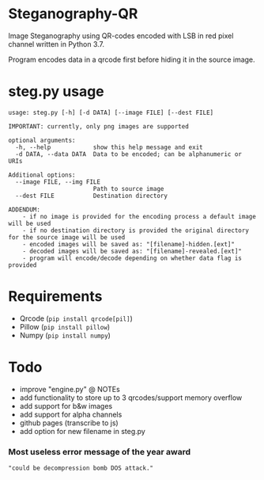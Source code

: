 # Steganography-QR
Image Steganography using QR-codes encoded with LSB in red pixel channel written in Python 3.7.

Program encodes data in a qrcode first before hiding it in the source image.

# steg.py usage
```
usage: steg.py [-h] [-d DATA] [--image FILE] [--dest FILE]

IMPORTANT: currently, only png images are supported

optional arguments:
  -h, --help            show this help message and exit
  -d DATA, --data DATA  Data to be encoded; can be alphanumeric or URIs

Additional options:
  --image FILE, --img FILE
                        Path to source image
  --dest FILE           Destination directory

ADDENDUM:
    - if no image is provided for the encoding process a default image will be used
    - if no destination directory is provided the original directory for the source image will be used
    - encoded images will be saved as: "[filename]-hidden.[ext]"
    - decoded images will be saved as: "[filename]-revealed.[ext]"
    - program will encode/decode depending on whether data flag is provided
```

# Requirements
- Qrcode (`pip install qrcode[pil]`)
- Pillow (`pip install pillow`)
- Numpy (`pip install numpy`)

# Todo
- improve "engine.py" @ NOTEs
- add functionality to store up to 3 qrcodes/support memory overflow 
- add support for b&w images
- add support for alpha channels
- github pages (transcribe to js)
- add option for new filename in steg.py

### Most useless error message of the year award
`"could be decompression bomb DOS attack."`
